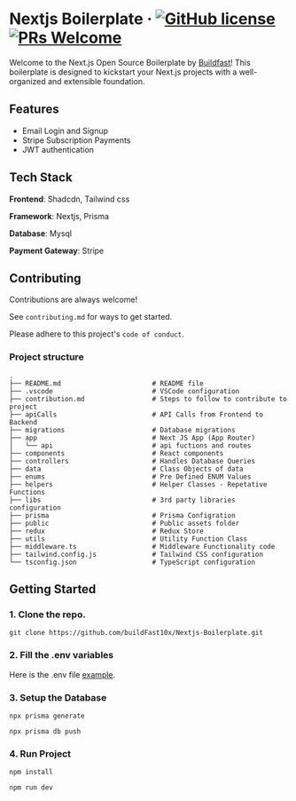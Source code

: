 
# Nextjs Boilerplate &middot; [![GitHub license](https://img.shields.io/badge/license-MIT-blue.svg)](https://github.com/buildFast10x/Nextjs-Boilerplate/blob/main/LICENSE) [![PRs Welcome](https://img.shields.io/badge/PRs-welcome-brightgreen.svg)](https://github.com/buildFast10x/Nextjs-Boilerplate/blob/main/contribution.md)

Welcome to the Next.js Open Source Boilerplate by [Buildfast](https://buildfast.co.in/)! This boilerplate is designed to kickstart your Next.js projects with a well-organized and extensible foundation.


## Features

- Email Login and Signup
- Stripe Subscription Payments
- JWT authentication


## Tech Stack

**Frontend**: Shadcdn, Tailwind css

**Framework**: Nextjs, Prisma

**Database**: Mysql

**Payment Gateway**: Stripe


## Contributing

Contributions are always welcome!

See `contributing.md` for ways to get started.

Please adhere to this project's `code of conduct`.

### Project structure

```shell
.
├── README.md                       # README file
├── .vscode                         # VSCode configuration
├── contribution.md                 # Steps to follow to contribute to project
├── apiCalls                        # API Calls from Frontend to Backend
├── migrations                      # Database migrations
├── app                             # Next JS App (App Router)
│   └── api                         # api fuctions and routes
├── components                      # React components
├── controllers                     # Handles Database Queries
├── data                            # Class Objects of data
├── enums                           # Pre Defined ENUM Values
├── helpers                         # Helper Classes - Repetative Functions
├── libs                            # 3rd party libraries configuration
├── prisma                          # Prisma Configration
├── public                          # Public assets folder
├── redux                           # Redux Store
├── utils                           # Utility Function Class
├── middleware.ts                   # Middleware Functionality code
├── tailwind.config.js              # Tailwind CSS configuration
└── tsconfig.json                   # TypeScript configuration
```


## Getting Started

### 1. Clone the repo.

```shell
git clone https://github.com/buildFast10x/Nextjs-Boilerplate.git
```

### 2. Fill the .env variables

Here is the .env file  [example](https://github.com/buildFast10x/Nextjs-Boilerplate/blob/main/.env.example).


### 3. Setup the Database

```shell
npx prisma generate
```
```shell
npx prisma db push
```

### 4. Run Project

```shell
npm install
```
```shell
npm run dev
```
